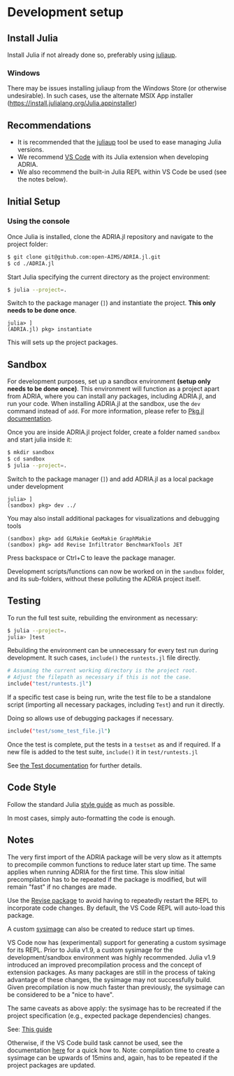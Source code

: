# Development setup

## Install Julia

Install Julia if not already done so, preferably using [juliaup](https://github.com/JuliaLang/juliaup).

### Windows

There may be issues installing juliaup from the Windows Store (or otherwise undesirable).
In such cases, use the alternate MSIX App installer (https://install.julialang.org/Julia.appinstaller)


## Recommendations

- It is recommended that the [juliaup](https://github.com/JuliaLang/juliaup) tool be used to ease managing Julia versions.
- We recommend [VS Code](https://code.visualstudio.com/) with its Julia extension when developing ADRIA.
- We also recommend the built-in Julia REPL within VS Code be used (see the notes below).


## Initial Setup

### Using the console

Once Julia is installed, clone the ADRIA.jl repository and navigate to the project folder:

```bash
$ git clone git@github.com:open-AIMS/ADRIA.jl.git
$ cd ./ADRIA.jl
```

Start Julia specifying the current directory as the project environment:

```bash
$ julia --project=.
```

Switch to the package manager (`]`) and instantiate the project. **This only needs to be done once**.

```julia-REPL
julia> ]
(ADRIA.jl) pkg> instantiate
```

This will sets up the project packages.

## Sandbox

For development purposes, set up a sandbox environment **(setup only needs to be done once)**.
This environment will function as a project apart from ADRIA, where you can install any
packages, including ADRIA.jl, and run your code. When installing ADRIA.jl at the sandbox,
use the `dev` command instead of `add`. For more information, please refer to
[Pkg.jl documentation](https://pkgdocs.julialang.org/v1/managing-packages/#developing).

Once you are inside ADRIA.jl project folder, create a folder named `sandbox` and start
julia inside it:

```bash
$ mkdir sandbox
$ cd sandbox
$ julia --project=.
```

Switch to the package manager (`]`) and add ADRIA.jl as a local package under development

```julia-REPL
julia> ]
(sandbox) pkg> dev ../
```

You may also install additional packages for visualizations and debugging tools

```julia-REPL
(sandbox) pkg> add GLMakie GeoMakie GraphMakie
(sandbox) pkg> add Revise Infiltrator BenchmarkTools JET
```

Press backspace or Ctrl+C to leave the package manager.

Development scripts/functions can now be worked on in the `sandbox` folder, and its
sub-folders, without these polluting the ADRIA project itself.


## Testing

To run the full test suite, rebuilding the environment as necessary:

```bash
$ julia --project=.
julia> ]test
```

Rebuilding the environment can be unnecessary for every test run during development.
It such cases, `include()` the `runtests.jl` file directly.

```bash
# Assuming the current working directory is the project root.
# Adjust the filepath as necessary if this is not the case.
include("test/runtests.jl")
```

If a specific test case is being run, write the test file to be a standalone script
(importing all necessary packages, including `Test`) and run it directly.

Doing so allows use of debugging packages if necessary.

```bash
include("test/some_test_file.jl")
```

Once the test is complete, put the tests in a `testset` as and if required.
If a new file is added to the test suite, `include()` it in `test/runtests.jl`

See [the Test documentation](https://docs.julialang.org/en/v1/stdlib/Test/#Basic-Unit-Tests)
for further details.


## Code Style

Follow the standard Julia [style guide](https://docs.julialang.org/en/v1/manual/style-guide/) as much as possible.

In most cases, simply auto-formatting the code is enough.


## Notes

The very first import of the ADRIA package will be very slow as it attempts to precompile common functions to reduce later start up time.
The same applies when running ADRIA for the first time. This slow initial precompilation has to be repeated if the package is modified, but will remain "fast" if no changes are made.

Use the [Revise package](https://github.com/timholy/Revise.jl) to avoid having to repeatedly restart the REPL to incorporate code changes.
By default, the VS Code REPL will auto-load this package.

A custom [sysimage](https://julialang.github.io/PackageCompiler.jl/dev/sysimages.html) can also be created to reduce start up times.

VS Code now has (experimental) support for generating a custom sysimage for its REPL.
Prior to Julia v1.9, a custom sysimage for the development/sandbox environment was highly recommended.
Julia v1.9 introduced an improved precompilation process and the concept of extension packages.
As many packages are still in the process of taking advantage of these changes, the sysimage may not
successfully build. Given precompilation is now much faster than previously, the sysimage can be
considered to be a "nice to have".

The same caveats as above apply: the sysimage has to be recreated if the project specification (e.g., expected package dependencies) changes.

See: [This guide](https://www.julia-vscode.org/docs/dev/userguide/compilesysimage/)

Otherwise, if the VS Code build task cannot be used, see the documentation [here](https://github.com/open-AIMS/ADRIA.jl/tree/main/build) for a quick how to.
Note: compilation time to create a sysimage can be upwards of 15mins and, again, has to be repeated if the project packages are updated.
